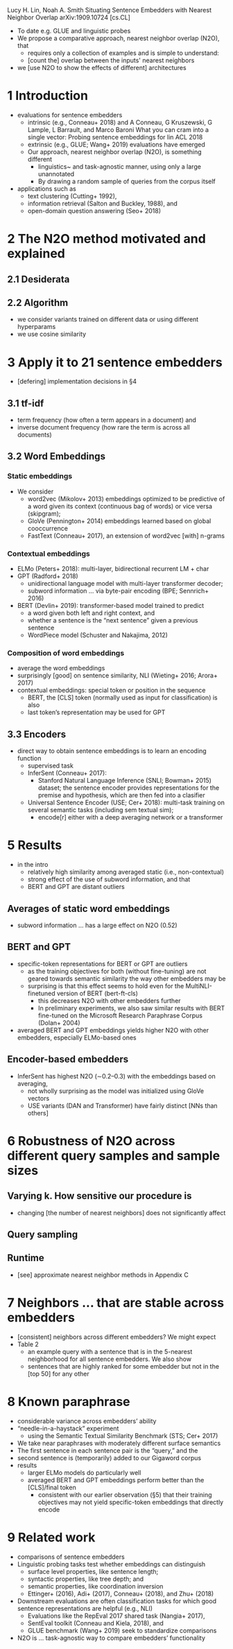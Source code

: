 Lucy H. Lin, Noah A. Smith
Situating Sentence Embedders with Nearest Neighbor Overlap
arXiv:1909.10724 [cs.CL]

* To date e.g. GLUE and linguistic probes
* We propose a comparative approach, nearest neighbor overlap (N2O), that
  * requires only a collection of examples and is simple to understand:
  * [count the] overlap between the inputs' nearest neighbors
* we [use N2O to show the effects of different] architectures

# 1 Introduction

* evaluations for sentence embedders
  * intrinsic (e.g., Conneau+ 2018) and
    A Conneau, G Kruszewski, G Lample, L Barrault, and Marco Baroni
    What you can cram into a single vector: Probing sentence embeddings for lin
    ACL 2018
  * extrinsic (e.g., GLUE; Wang+ 2019) evaluations have emerged 
  * Our approach, nearest neighbor overlap (N2O), is something different
    * linguistics~ and task-agnostic manner, using only a large unannotated
    * By drawing a random sample of queries from the corpus itself
* applications such as
  * text clustering (Cutting+ 1992),
  * information retrieval (Salton and Buckley, 1988), and
  * open-domain question answering (Seo+ 2018)

# 2 The N2O method motivated and explained

## 2.1 Desiderata

## 2.2 Algorithm

* we consider variants trained on different data or using different hyperparams
* we use cosine similarity

# 3 Apply it to 21 sentence embedders

* [defering] implementation decisions in §4

## 3.1 tf-idf

* term frequency (how often a term appears in a document) and
* inverse document frequency (how rare the term is across all documents)

## 3.2 Word Embeddings

### Static embeddings

* We consider
  * word2vec (Mikolov+ 2013) embeddings optimized to be predictive of a
    word given its context (continuous bag of words) or
    vice versa (skipgram);
  * GloVe (Pennington+ 2014) embeddings learned based on global cooccurrence
  * FastText (Conneau+ 2017), an extension of word2vec [with] n-grams

### Contextual embeddings

* ELMo (Peters+ 2018): multi-layer, bidirectional recurrent LM + char
* GPT (Radford+ 2018)
  * unidirectional language model with multi-layer transformer decoder;
  * subword information ... via byte-pair encoding (BPE; Sennrich+ 2016)
* BERT (Devlin+ 2019): transformer-based model trained to predict
  * a word given both left and right context, and
  * whether a sentence is the “next sentence” given a previous sentence
  * WordPiece model (Schuster and Nakajima, 2012)

### Composition of word embeddings

* average the word embeddings
* surprisingly [good] on sentence similarity, NLI (Wieting+ 2016; Arora+ 2017)
* contextual embeddings: special token or position in the sequence
  * BERT, the [CLS] token (normally used as input for classification) is also
  * last token’s representation may be used for GPT

## 3.3 Encoders

* direct way to obtain sentence embeddings is to learn an encoding function
  * supervised task
  * InferSent (Conneau+ 2017):
    * Stanford Natural Language Inference (SNLI; Bowman+ 2015) dataset; the
      sentence encoder provides representations for the premise and hypothesis,
      which are then fed into a clasifier
  * Universal Sentence Encoder (USE; Cer+ 2018):
    multi-task training on several semantic tasks (including sem textual sim);
    * encode[r] either with a deep averaging network or a transformer

# 5 Results

* in the intro
  * relatively high similarity among averaged static (i.e., non-contextual)
  * strong effect of the use of subword information, and that
  * BERT and GPT are distant outliers

## Averages of static word embeddings

* subword information ... has a large effect on N2O (0.52)

## BERT and GPT

* specific-token representations for BERT or GPT are outliers
  * as the training objectives for both (without fine-tuning) are not geared
    towards semantic similarity the way other embedders may be
  * surprising is that this effect seems to hold even for the
    MultiNLI-finetuned version of BERT (bert-ft-cls)
    * this decreases N2O with other embedders further
    * In preliminary experiments, we also saw similar results with BERT
      fine-tuned on the Microsoft Research Paraphrase Corpus (Dolan+ 2004)
* averaged BERT and GPT embeddings yields higher N2O with other embedders,
  especially ELMo-based ones

## Encoder-based embedders

* InferSent has highest N2O (∼0.2–0.3) with the embeddings based on averaging,
  * not wholly surprising as the model was initialized using GloVe vectors
  * USE variants (DAN and Transformer) have fairly distinct [NNs than others]

# 6 Robustness of N2O across different query samples and sample sizes

## Varying k. How sensitive our procedure is

* changing [the number of nearest neighbors] does not significantly affect

## Query sampling

## Runtime

* [see] approximate nearest neighbor methods in Appendix C

# 7 Neighbors ... that are stable across embedders

* [consistent] neighbors across different embedders? We might expect
* Table 2
  * an example query with a sentence that is in the 5-nearest neighborhood for
    all sentence embedders. We also show 
  * sentences that are highly ranked for some embedder but not in the [top 50]
    for any other

# 8 Known paraphrase

* considerable variance across embedders’ ability
* “needle-in-a-haystack” experiment
  * using the Semantic Textual Similarity Benchmark (STS; Cer+ 2017)
* We take near paraphrases with moderately different surface semantics
* The first sentence in each sentence pair is the “query,” and the
* second sentence is (temporarily) added to our Gigaword corpus
* results
  * larger ELMo models do particularly well
  * averaged BERT and GPT embeddings perform better than the [CLS]/final token
    * consistent with our earlier observation (§5) that their training
      objectives may not yield specific-token embeddings that directly encode

# 9 Related work

* comparisons of sentence embedders
* Linguistic probing tasks test whether embeddings can distinguish
  * surface level properties, like sentence length;
  * syntactic properties, like tree depth; and
  * semantic properties, like coordination inversion
  * Ettinger+ (2016), Adi+ (2017), Conneau+ (2018), and Zhu+ (2018)
* Downstream evaluations are often classification tasks 
  for which good sentence representations are helpful (e.g., NLI)
  * Evaluations like the RepEval 2017 shared task (Nangia+ 2017),
  * SentEval toolkit (Conneau and Kiela, 2018), and
  * GLUE benchmark (Wang+ 2019) seek to standardize comparisons
* N2O is ... task-agnostic way to compare embedders’ functionality
